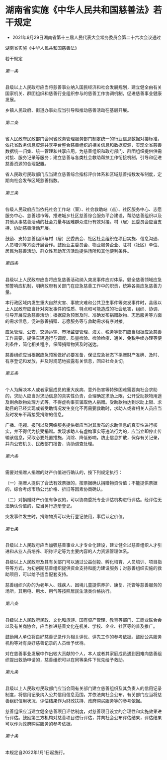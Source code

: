 # 湖南省实施《中华人民共和国慈善法》若干规定

- 2021年9月29日湖南省第十三届人民代表大会常务委员会第二十六次会议通过

<!-- INFO END -->

湖南省实施《中华人民共和国慈善法》

若干规定

###### 第一条

县级以上人民政府应当将慈善事业纳入国民经济和社会发展规划，建立健全由有关国家机关、群团组织和慈善行业组织参与的慈善工作协调机制，促进慈善事业健康发展。

乡镇人民政府、街道办事处应当引导和推动慈善活动在基层开展。

###### 第二条

省人民政府民政部门会同省政务管理服务部门制定统一的行业信息数据对接标准，依托省政务信息资源共享平台整合慈善组织的相关信息和数据资源，实现全省慈善数据统一归集、统一管理和共享应用，为慈善组织和政府部门、群团组织提供供需对接、服务记录等服务；建立慈善与各类社会救助帮扶工作衔接机制，引导和促进慈善资源的合理配置。

省人民政府民政部门应当建立慈善综合指标评价体系和区域慈善指数发布制度，定期向社会发布区域慈善指数。

###### 第三条

各级人民政府应当依托社会工作站（室）、社会救助站（点）、社区服务中心、志愿服务中心、慈善超市等，推进城乡社区慈善综合服务平台建设，帮助慈善组织以及其他从事慈善活动的社会力量与困难群众进行有效对接。村（居）民委员会应当支持、协助慈善活动开展。

鼓励、支持慈善组织与村（居）民委员会、社区社会组织在项目实施、信息沟通、人员培训等方面开展合作。鼓励业主委员会、物业服务企业、驻村（社区）单位、居民为慈善活动、群众性互助互济活动提供场所和其他便利条件。

###### 第四条

县级以上人民政府应当将应急慈善活动纳入突发事件应对体系，健全慈善领域应急预警响应机制，明确政府有关部门在应急慈善工作中的职责，统筹各类应急慈善力量。

本行政区域内发生重大自然灾害、事故灾难和公共卫生事件等突发事件时，县级以上人民政府应当针对突发事件的性质、特点和可能造成的社会危害，组织、协调、引导开展应急慈善活动；根据应急预案及时、准确发布捐赠款物、志愿服务等方面的需求信息，促进慈善捐赠、志愿服务等与救助需求有序对接。

应急管理、公安、交通运输、市场监督管理、海关、税务等部门应当根据应急慈善工作需要，提供车辆通行与调度、质量检验、检验检疫、通关、免税手续办理等便利条件，简化相关程序，保障捐赠物资及时送达。

慈善组织应当根据应急预案做好必要准备，保证应急状态下捐赠财产准确、及时、有序登记和发放，并及时规范地披露有关信息，回应社会关切。

###### 第五条

个人为解决本人或者家庭成员的重大疾病、意外伤害等特殊困难需要向社会求助的，求助人应当对求助信息的真实性负责，合理确定求助上限，公开受助款物用途及剩余款物处理方式等，不得虚构事实骗取他人捐赠。受助款物达到求助上限、求助目的已经实现或者受助情况发生变化不再需要救助时，求助人或者相关人员应当及时发布不再接受捐赠的信息。

广播、电视、报刊以及网络服务提供者应当对其发布的求助信息的真实性进行核实，并不得代为接受捐赠。发现求助人有虚构事实等违法行为的，应当立即停止传输该信息，采取必要处置措施，消除、降低影响，防止信息扩散，保存有关记录，并向公安机关、民政部门报告，协助调查处理。

###### 第六条

需要对捐赠人捐赠的财产价值进行确认的，按下列规定执行：

（一）捐赠人提供了合法有效票据的，按票据确认捐赠物资价值；不能提供票据的，综合考虑市场公允价格、折旧等因素协商确认。

（二）对捐赠财产价值有争议的，可以协商委托专业评估机构进行评估。经评估无法确认价值的，应当另行造册登记。

突发事件发生时，捐赠物资可以先行登记使用，事后认定价值。

###### 第七条

县级以上人民政府应当加强慈善事业人才专业化建设，建立健全以慈善组织人才引进和从业人员培养、职称评定等为主要内容的人力资源管理体系。

县级以上人民政府及其有关部门可以通过公益创投、孵化培育、人员培训、项目指导等方式，为初创期慈善组织提供资金支持和能力建设服务；对慈善组织实施的救助项目，可以给予适当配套支持。

慈善组织兴办的为老年人、残疾人、困境儿童提供养护、康复、托管等慈善服务的场所，其用电、用水、用气等按照居民生活类价格执行。

###### 第八条

县级以上人民政府民政、文化和旅游、国有资产管理、教育等部门、工商业联合会以及有关商协会，应当推进慈善文化在机关、学校、企业、社区等的普及推广。

鼓励用人单位将良好慈善记录作为相关评优、评先工作的参考依据。鼓励公共服务机构等对有良好慈善记录的人员给予优待。

对在慈善事业发展中作出较大贡献的个人，本人或者其家庭成员遇到困难向慈善组织提出救助申请的，慈善组织可以在同等条件下优先给予救助。

###### 第九条

县级以上人民政府民政部门应当会同有关部门建立慈善组织及其负责人的信用记录制度，将信用记录纳入公共信用信息范围，并依法向社会公布。有关部门应当将慈善组织信用状况、评估结果作为财政扶持、政府购买服务等的参考依据。

慈善组织应当建立健全慈善项目评估制度，对慈善项目设立的合理性和实施效果进行评估。鼓励第三方机构对慈善项目进行评估，并向社会公布评估结果，评估结果可以作为政府购买服务的参考依据。

###### 第十条

本规定自2022年1月1日起施行。
